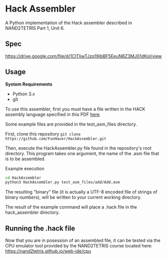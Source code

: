 # Hack Assembler
A Python implementation of the Hack assembler described in NAND2TETRIS Part 1, Unit 6. 

## Spec 
https://drive.google.com/file/d/1CITliwTJzq19ibBF5EeuNBZ3MJ01dKoI/view

## Usage
**System Requirements**
 * Python 3.x
 * git

To use this assembler, first you must have a file written in the HACK assembly language specified in this PDF [here](https://www.nand2tetris.org/_files/ugd/44046b_7ef1c00a714c46768f08c459a6cab45a.pdf).

Some example files are provided in the test_asm_files directory.

First, clone this repository
`git clone https://github.com/FunHaver/HackAssembler.git`

Then, execute the HackAssembler.py file found in the repository's root directory. This program takes one argument, the name of the .asm file that is to be assembled.

Example execution
```bash
cd HackAssembler
python3 HackAssembler.py test_asm_files/add/Add.asm
```

The resulting "binary" file (it is actually a UTF-8 encoded file of strings of binary numbers), will be written to your current working directory.

The result of the example command will place a .hack file in the hack_assembler directory.

## Running the .hack file
Now that you are in posession of an assembled file, it can be tested via the CPU emulator tool provided by the NAND2TETRIS course located here: https://nand2tetris.github.io/web-ide/cpu
